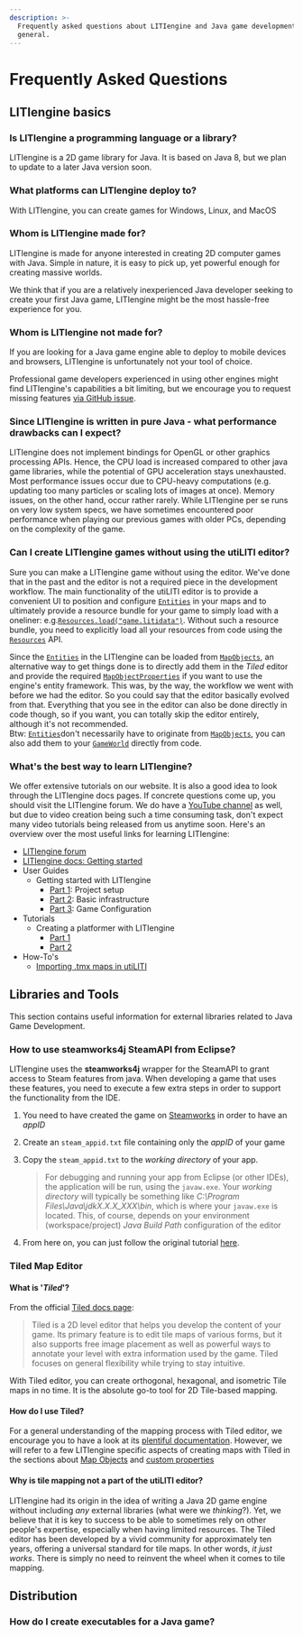 ```yaml
---
description: >-
  Frequently asked questions about LITIengine and Java game development in
  general.
---
```


# Frequently Asked Questions

## LITIengine basics

### Is LITIengine a programming language or a library?

LITIengine is a 2D game library for Java. It is based on Java 8, but we plan to update to a later Java version soon. 

### What platforms can LITIengine deploy to?

With LITIengine, you can create games for Windows, Linux, and MacOS 

### Whom is LITIengine made for?

LITIengine is made for anyone interested in creating 2D computer games with Java. Simple in nature, it is easy to pick up, yet powerful enough for creating massive worlds. 

We think that if you are a relatively inexperienced Java developer seeking to create your first Java game, LITIengine might be the most hassle-free experience for you.

### Whom is LITIengine not made for?

If you are looking for a Java game engine able to deploy to mobile devices and browsers, LITIengine is unfortunately not your tool of choice.

Professional game developers experienced in using other engines might find LITIengine's capabilities a bit limiting, but we encourage you to request missing features [via GitHub issue](https://github.com/gurkenlabs/litiengine/issues). 

### Since LITIengine is written in pure Java - what performance drawbacks can I expect?

LITIengine does not implement bindings for OpenGL or other graphics processing APIs. Hence, the CPU load is increased compared to other java game libraries, while the potential of GPU acceleration stays unexhausted. Most performance issues occur due to CPU-heavy computations \(e.g. updating too many particles or scaling lots of images at once\). Memory issues, on the other hand, occur rather rarely. While LITIengine per se runs on very low system specs, we have sometimes encountered poor performance when playing our previous games with older PCs, depending on the complexity of the game.

### Can I create LITIengine games without using the utiLITI editor?

Sure you can make a LITIengine game without using the editor. We've done that in the past and the editor is not a required piece in the development workflow. The main functionality of the utiLITI editor is to provide a convenient UI to position and configure [`Entities`](https://app.gitbook.com/@gurkenlabs/s/litiengine/~/drafts/-Lt4NljB3cbQX4NxqU4K/basics/entity-framework) in your maps and to ultimately provide a resource bundle for your game to simply load with a oneliner: e.g.[`Resources.load("game.litidata")`](https://www.javadoc.io/static/de.gurkenlabs/litiengine/0.4.18/de/gurkenlabs/litiengine/resources/Resources.html#load-java.net.URL-). Without such a resource bundle, you need to explicitly load all your resources from code using the [`Resources`](https://app.gitbook.com/@gurkenlabs/s/litiengine/~/drafts/-Lt4NljB3cbQX4NxqU4K/basics/resource-management) API.

Since the [`Entities`](https://app.gitbook.com/@gurkenlabs/s/litiengine/~/drafts/-Lt4NljB3cbQX4NxqU4K/basics/entity-framework) in the LITIengine can be loaded from [`MapObjects`](https://app.gitbook.com/@gurkenlabs/s/litiengine/~/drafts/-Lt4NljB3cbQX4NxqU4K/basics/manage-maps/map-objects), an alternative way to get things done is to directly add them in the _Tiled_ editor and provide the required [`MapObjectProperties`](https://www.javadoc.io/static/de.gurkenlabs/litiengine/0.4.18/de/gurkenlabs/litiengine/environment/tilemap/MapObjectProperty.html) if you want to use the engine's entity framework. This was, by the way, the workflow we went with before we had the editor. So you could say that the editor basically evolved from that. Everything that you see in the editor can also be done directly in code though, so if you want, you can totally skip the editor entirely, although it's not recommended.  
 Btw: [`Entities`](https://app.gitbook.com/@gurkenlabs/s/litiengine/~/drafts/-Lt4NljB3cbQX4NxqU4K/basics/entity-framework)don't necessarily have to originate from [`MapObjects`](https://app.gitbook.com/@gurkenlabs/s/litiengine/~/drafts/-Lt4NljB3cbQX4NxqU4K/basics/manage-maps/map-objects), you can also add them to your [`GameWorld`](https://app.gitbook.com/@gurkenlabs/s/litiengine/~/drafts/-Lt4NljB3cbQX4NxqU4K/basics/game-api/game-world) directly from code.

### What's the best way to learn LITIengine?

We offer extensive tutorials on our website. It is also a good idea to look through the LITIengine docs pages. If concrete questions come up, you should visit the LITIengine forum. We do have a [YouTube channel](https://www.youtube.com/channel/UCN7-9zYTxip_Hl1LvCQ8RBA) as well, but due to video creation being such a time consuming task, don't expect many video tutorials being released from us anytime soon. Here's an overview over the most useful links for learning LITIengine:

* [LITIengine forum](https://forum.litiengine.com/)
* [LITIengine docs: Getting started](https://app.gitbook.com/@gurkenlabs/s/litiengine/~/drafts/-Lt4NljB3cbQX4NxqU4K/basics/getting-started)
* User Guides
  * Getting started with LITIengine
    * [Part 1](https://litiengine.com/getting-started-setup-the-game-project/): Project setup
    * [Part 2](https://litiengine.com/getting-started-learning-the-basics/): Basic infrastructure
    * [Part 3](https://litiengine.com/getting-started-configuring-the-game/): Game Configuration
* Tutorials
  * Creating a platformer with LITIengine
    * [Part 1](https://litiengine.com/creating-a-platformer-1/)
    * [Part 2](https://litiengine.com/creating-a-platformer-2/)
* How-To's
  * [Importing .tmx maps in utiLITI](https://www.youtube.com/watch?v=RR3QxOhV8hM&t=1s)

## Libraries and Tools

This section contains useful information for external libraries related to Java Game Development.

### How to use steamworks4j SteamAPI from Eclipse?

LITIengine uses the **steamworks4j** wrapper for the SteamAPI to grant access to Steam features from java. When developing a game that uses these features, you need to execute a few extra steps in order to support the functionality from the IDE.

1. You need to have created the game on [Steamworks](https://partner.steamgames.com) in order to have an _appID_
2. Create an `steam_appid.txt` file containing only the _appID_ of your game
3. Copy the `steam_appid.txt` to the _working directory_ of your app.

   > For debugging and running your app from Eclipse \(or other IDEs\), the application will be run, using the `javaw.exe`. Your _working directory_ will typically be something like _C:\Program Files\Java\jdkX.X.X\_XXX\bin_, which is where your `javaw.exe` is located. This, of course, depends on your environment \(workspace/project\) _Java Build Path_ configuration of the editor

4. From here on, you can just follow the original tutorial [here](http://code-disaster.github.io/steamworks4j/getting-started.html#initialization).

### Tiled Map Editor

#### What is '_Tiled_'?

From the official [Tiled docs page](https://doc.mapeditor.org/en/stable/manual/introduction/):

> Tiled is a 2D level editor that helps you develop the content of your game. Its primary feature is to edit tile maps of various forms, but it also supports free image placement as well as powerful ways to annotate your level with extra information used by the game. Tiled focuses on general flexibility while trying to stay intuitive.

With Tiled editor, you can create orthogonal, hexagonal, and isometric Tile maps in no time. It is the absolute go-to tool for 2D Tile-based mapping.

#### How do I use Tiled?

For a general understanding of the mapping process with Tiled editor, we encourage you to have a look at its [plentiful documentation](https://doc.mapeditor.org/en/stable/manual/introduction/#creating-a-new-map). However, we will refer to a few LITIengine specific aspects of creating maps with Tiled in the sections about [Map Objects](https://docs.litiengine.com/basics/manage-maps/map-objects) and [custom properties](https://docs.litiengine.com/basics/manage-maps/custom-properties)

#### Why is tile mapping not a part of the utiLITI editor?

LITIengine had its origin in the idea of writing a Java 2D game engine without including _any_ external libraries \(what were we _thinking_?\). Yet, we believe that it is key to success to be able to sometimes rely on other people's expertise, especially when having limited resources. The Tiled editor has been developed by a vivid community for approximately ten years, offering a universal standard for tile maps. In other words, _it just works_. There is simply no need to reinvent the wheel when it comes to tile mapping.

## Distribution

### How do I create executables for a Java game?

